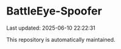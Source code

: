 # BattleEye-Spoofer

Last updated: 2025-06-10 22:22:31

This repository is automatically maintained.
